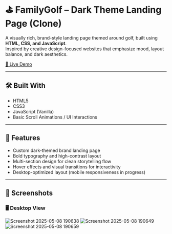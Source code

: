 # ⛳ FamilyGolf – Dark Theme Landing Page (Clone)

A visually rich, brand-style landing page themed around golf, built using **HTML, CSS, and JavaScript**.  
Inspired by creative design-focused websites that emphasize mood, layout balance, and dark aesthetics.

[🔗 Live Demo](https://swayamji.github.io/FamilyGolf/)

---

## 🛠️ Built With

- HTML5
- CSS3
- JavaScript (Vanilla)
- Basic Scroll Animations / UI Interactions

---

## 🎯 Features

- Custom dark-themed brand landing page
- Bold typography and high-contrast layout
- Multi-section design for clean storytelling flow
- Hover effects and visual transitions for interactivity
- Desktop-optimized layout (mobile responsiveness in progress)

---

## 📸 Screenshots

### 🖥️ Desktop View
![Screenshot 2025-05-08 190638](https://github.com/user-attachments/assets/955ca411-1174-4b2e-b36d-96a2e7fc1afc)
![Screenshot 2025-05-08 190649](https://github.com/user-attachments/assets/b5ab25a4-735c-4530-a676-67dcda6adb77)
![Screenshot 2025-05-08 190659](https://github.com/user-attachments/assets/3d36cb30-0047-4f0b-8b87-7e09474c0d80)

